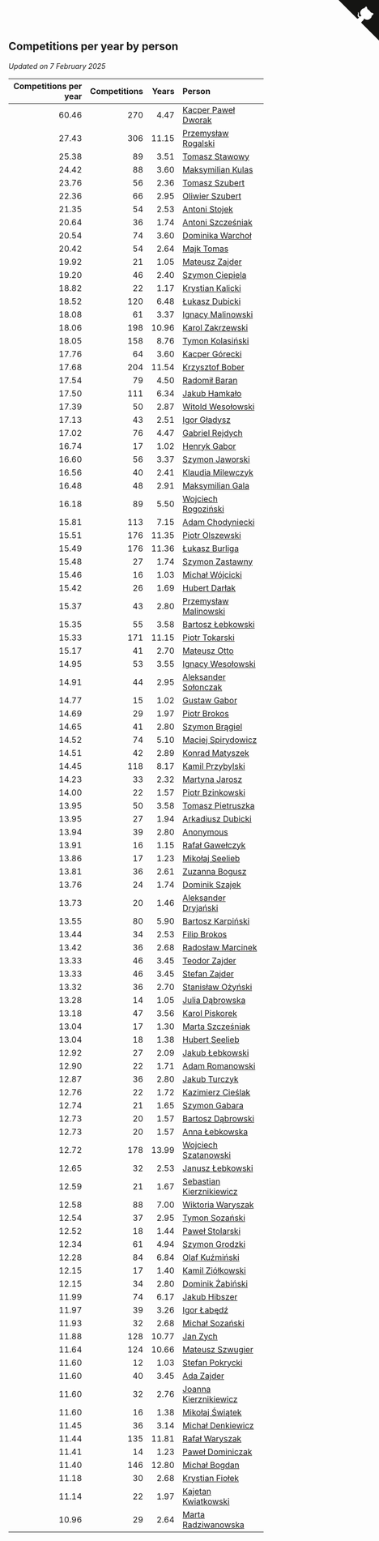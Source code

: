 ## Competitions per year by person

*Updated on  7 February 2025*

| Competitions per year | Competitions | Years | Person |
| ---: | ---: | ---: | :--- |
| 60.46 | 270 | 4.47 | [Kacper Paweł Dworak](https://www.worldcubeassociation.org/persons/2020DWOR01) |
| 27.43 | 306 | 11.15 | [Przemysław Rogalski](https://www.worldcubeassociation.org/persons/2013ROGA02) |
| 25.38 | 89 | 3.51 | [Tomasz Stawowy](https://www.worldcubeassociation.org/persons/2021STAW01) |
| 24.42 | 88 | 3.60 | [Maksymilian Kulas](https://www.worldcubeassociation.org/persons/2021KULA02) |
| 23.76 | 56 | 2.36 | [Tomasz Szubert](https://www.worldcubeassociation.org/persons/2022SZUB02) |
| 22.36 | 66 | 2.95 | [Oliwier Szubert](https://www.worldcubeassociation.org/persons/2022SZUB01) |
| 21.35 | 54 | 2.53 | [Antoni Stojek](https://www.worldcubeassociation.org/persons/2022STOJ03) |
| 20.64 | 36 | 1.74 | [Antoni Szcześniak](https://www.worldcubeassociation.org/persons/2023SZCZ04) |
| 20.54 | 74 | 3.60 | [Dominika Warchoł](https://www.worldcubeassociation.org/persons/2021WARC01) |
| 20.42 | 54 | 2.64 | [Majk Tomas](https://www.worldcubeassociation.org/persons/2022TOMA05) |
| 19.92 | 21 | 1.05 | [Mateusz Zajder](https://www.worldcubeassociation.org/persons/2024ZAJD01) |
| 19.20 | 46 | 2.40 | [Szymon Ciepiela](https://www.worldcubeassociation.org/persons/2022CIEP01) |
| 18.82 | 22 | 1.17 | [Krystian Kalicki](https://www.worldcubeassociation.org/persons/2023KALI10) |
| 18.52 | 120 | 6.48 | [Łukasz Dubicki](https://www.worldcubeassociation.org/persons/2018DUBI01) |
| 18.08 | 61 | 3.37 | [Ignacy Malinowski](https://www.worldcubeassociation.org/persons/2021MALI02) |
| 18.06 | 198 | 10.96 | [Karol Zakrzewski](https://www.worldcubeassociation.org/persons/2014ZAKR01) |
| 18.05 | 158 | 8.76 | [Tymon Kolasiński](https://www.worldcubeassociation.org/persons/2016KOLA02) |
| 17.76 | 64 | 3.60 | [Kacper Górecki](https://www.worldcubeassociation.org/persons/2021GORE01) |
| 17.68 | 204 | 11.54 | [Krzysztof Bober](https://www.worldcubeassociation.org/persons/2013BOBE01) |
| 17.54 | 79 | 4.50 | [Radomił Baran](https://www.worldcubeassociation.org/persons/2020BARA02) |
| 17.50 | 111 | 6.34 | [Jakub Hamkało](https://www.worldcubeassociation.org/persons/2018HAMK01) |
| 17.39 | 50 | 2.87 | [Witold Wesołowski](https://www.worldcubeassociation.org/persons/2022WESO01) |
| 17.13 | 43 | 2.51 | [Igor Gładysz](https://www.worldcubeassociation.org/persons/2022GLAD01) |
| 17.02 | 76 | 4.47 | [Gabriel Rejdych](https://www.worldcubeassociation.org/persons/2020REJD01) |
| 16.74 | 17 | 1.02 | [Henryk Gabor](https://www.worldcubeassociation.org/persons/2024GABO02) |
| 16.60 | 56 | 3.37 | [Szymon Jaworski](https://www.worldcubeassociation.org/persons/2021JAWO01) |
| 16.56 | 40 | 2.41 | [Klaudia Milewczyk](https://www.worldcubeassociation.org/persons/2022MILE05) |
| 16.48 | 48 | 2.91 | [Maksymilian Gala](https://www.worldcubeassociation.org/persons/2022GALA01) |
| 16.18 | 89 | 5.50 | [Wojciech Rogoziński](https://www.worldcubeassociation.org/persons/2019ROGO04) |
| 15.81 | 113 | 7.15 | [Adam Chodyniecki](https://www.worldcubeassociation.org/persons/2017CHOD02) |
| 15.51 | 176 | 11.35 | [Piotr Olszewski](https://www.worldcubeassociation.org/persons/2013OLSZ02) |
| 15.49 | 176 | 11.36 | [Łukasz Burliga](https://www.worldcubeassociation.org/persons/2013BURL01) |
| 15.48 | 27 | 1.74 | [Szymon Zastawny](https://www.worldcubeassociation.org/persons/2023ZAST01) |
| 15.46 | 16 | 1.03 | [Michał Wójcicki](https://www.worldcubeassociation.org/persons/2024WOJC01) |
| 15.42 | 26 | 1.69 | [Hubert Darłak](https://www.worldcubeassociation.org/persons/2023DARL03) |
| 15.37 | 43 | 2.80 | [Przemysław Malinowski](https://www.worldcubeassociation.org/persons/2022MALI01) |
| 15.35 | 55 | 3.58 | [Bartosz Łebkowski](https://www.worldcubeassociation.org/persons/2021LEBK01) |
| 15.33 | 171 | 11.15 | [Piotr Tokarski](https://www.worldcubeassociation.org/persons/2013TOKA01) |
| 15.17 | 41 | 2.70 | [Mateusz Otto](https://www.worldcubeassociation.org/persons/2022OTTO01) |
| 14.95 | 53 | 3.55 | [Ignacy Wesołowski](https://www.worldcubeassociation.org/persons/2021WESO01) |
| 14.91 | 44 | 2.95 | [Aleksander Sołonczak](https://www.worldcubeassociation.org/persons/2022SOLO01) |
| 14.77 | 15 | 1.02 | [Gustaw Gabor](https://www.worldcubeassociation.org/persons/2024GABO01) |
| 14.69 | 29 | 1.97 | [Piotr Brokos](https://www.worldcubeassociation.org/persons/2023BROK01) |
| 14.65 | 41 | 2.80 | [Szymon Brągiel](https://www.worldcubeassociation.org/persons/2022BRAG03) |
| 14.52 | 74 | 5.10 | [Maciej Spirydowicz](https://www.worldcubeassociation.org/persons/2020SPIR01) |
| 14.51 | 42 | 2.89 | [Konrad Matyszek](https://www.worldcubeassociation.org/persons/2022MATY02) |
| 14.45 | 118 | 8.17 | [Kamil Przybylski](https://www.worldcubeassociation.org/persons/2016PRZY01) |
| 14.23 | 33 | 2.32 | [Martyna Jarosz](https://www.worldcubeassociation.org/persons/2022JARO01) |
| 14.00 | 22 | 1.57 | [Piotr Bzinkowski](https://www.worldcubeassociation.org/persons/2023BZIN01) |
| 13.95 | 50 | 3.58 | [Tomasz Pietruszka](https://www.worldcubeassociation.org/persons/2021PIET01) |
| 13.95 | 27 | 1.94 | [Arkadiusz Dubicki](https://www.worldcubeassociation.org/persons/2023DUBI01) |
| 13.94 | 39 | 2.80 | [Anonymous](https://www.worldcubeassociation.org/persons/2022ANON03) |
| 13.91 | 16 | 1.15 | [Rafał Gawełczyk](https://www.worldcubeassociation.org/persons/2023GAWE01) |
| 13.86 | 17 | 1.23 | [Mikołaj Seelieb](https://www.worldcubeassociation.org/persons/2023SEEL04) |
| 13.81 | 36 | 2.61 | [Zuzanna Bogusz](https://www.worldcubeassociation.org/persons/2022BOGU01) |
| 13.76 | 24 | 1.74 | [Dominik Szajek](https://www.worldcubeassociation.org/persons/2023SZAJ01) |
| 13.73 | 20 | 1.46 | [Aleksander Dryjański](https://www.worldcubeassociation.org/persons/2023DRYJ01) |
| 13.55 | 80 | 5.90 | [Bartosz Karpiński](https://www.worldcubeassociation.org/persons/2019KARP03) |
| 13.44 | 34 | 2.53 | [Filip Brokos](https://www.worldcubeassociation.org/persons/2022BROK03) |
| 13.42 | 36 | 2.68 | [Radosław Marcinek](https://www.worldcubeassociation.org/persons/2022MARC05) |
| 13.33 | 46 | 3.45 | [Teodor Zajder](https://www.worldcubeassociation.org/persons/2021ZAJD03) |
| 13.33 | 46 | 3.45 | [Stefan Zajder](https://www.worldcubeassociation.org/persons/2021ZAJD02) |
| 13.32 | 36 | 2.70 | [Stanisław Ożyński](https://www.worldcubeassociation.org/persons/2022OZYN01) |
| 13.28 | 14 | 1.05 | [Julia Dąbrowska](https://www.worldcubeassociation.org/persons/2024DABR01) |
| 13.18 | 47 | 3.56 | [Karol Piskorek](https://www.worldcubeassociation.org/persons/2021PISK01) |
| 13.04 | 17 | 1.30 | [Marta Szcześniak](https://www.worldcubeassociation.org/persons/2023SZCZ07) |
| 13.04 | 18 | 1.38 | [Hubert Seelieb](https://www.worldcubeassociation.org/persons/2023SEEL02) |
| 12.92 | 27 | 2.09 | [Jakub Łebkowski](https://www.worldcubeassociation.org/persons/2023LEBK01) |
| 12.90 | 22 | 1.71 | [Adam Romanowski](https://www.worldcubeassociation.org/persons/2023ROMA10) |
| 12.87 | 36 | 2.80 | [Jakub Turczyk](https://www.worldcubeassociation.org/persons/2022TURC02) |
| 12.76 | 22 | 1.72 | [Kazimierz Cieślak](https://www.worldcubeassociation.org/persons/2023CIES01) |
| 12.74 | 21 | 1.65 | [Szymon Gabara](https://www.worldcubeassociation.org/persons/2023GABA01) |
| 12.73 | 20 | 1.57 | [Bartosz Dąbrowski](https://www.worldcubeassociation.org/persons/2023DABR07) |
| 12.73 | 20 | 1.57 | [Anna Łebkowska](https://www.worldcubeassociation.org/persons/2023LEBK04) |
| 12.72 | 178 | 13.99 | [Wojciech Szatanowski](https://www.worldcubeassociation.org/persons/2011SZAT01) |
| 12.65 | 32 | 2.53 | [Janusz Łebkowski](https://www.worldcubeassociation.org/persons/2022LEBK01) |
| 12.59 | 21 | 1.67 | [Sebastian Kierznikiewicz](https://www.worldcubeassociation.org/persons/2023KIER02) |
| 12.58 | 88 | 7.00 | [Wiktoria Waryszak](https://www.worldcubeassociation.org/persons/2018WARY01) |
| 12.54 | 37 | 2.95 | [Tymon Sozański](https://www.worldcubeassociation.org/persons/2022SOZA01) |
| 12.52 | 18 | 1.44 | [Paweł Stolarski](https://www.worldcubeassociation.org/persons/2023STOL04) |
| 12.34 | 61 | 4.94 | [Szymon Grodzki](https://www.worldcubeassociation.org/persons/2020GROD01) |
| 12.28 | 84 | 6.84 | [Olaf Kuźmiński](https://www.worldcubeassociation.org/persons/2018KUZM02) |
| 12.15 | 17 | 1.40 | [Kamil Ziółkowski](https://www.worldcubeassociation.org/persons/2023ZIOL01) |
| 12.15 | 34 | 2.80 | [Dominik Żabiński](https://www.worldcubeassociation.org/persons/2022ZABI01) |
| 11.99 | 74 | 6.17 | [Jakub Hibszer](https://www.worldcubeassociation.org/persons/2018HIBS01) |
| 11.97 | 39 | 3.26 | [Igor Łabędź](https://www.worldcubeassociation.org/persons/2021LABE01) |
| 11.93 | 32 | 2.68 | [Michał Sozański](https://www.worldcubeassociation.org/persons/2022SOZA02) |
| 11.88 | 128 | 10.77 | [Jan Zych](https://www.worldcubeassociation.org/persons/2014ZYCH01) |
| 11.64 | 124 | 10.66 | [Mateusz Szwugier](https://www.worldcubeassociation.org/persons/2014SZWU01) |
| 11.60 | 12 | 1.03 | [Stefan Pokrycki](https://www.worldcubeassociation.org/persons/2024POKR01) |
| 11.60 | 40 | 3.45 | [Ada Zajder](https://www.worldcubeassociation.org/persons/2021ZAJD01) |
| 11.60 | 32 | 2.76 | [Joanna Kierznikiewicz](https://www.worldcubeassociation.org/persons/2022KIER01) |
| 11.60 | 16 | 1.38 | [Mikołaj Świątek](https://www.worldcubeassociation.org/persons/2023SWIA01) |
| 11.45 | 36 | 3.14 | [Michał Denkiewicz](https://www.worldcubeassociation.org/persons/2021DENK01) |
| 11.44 | 135 | 11.81 | [Rafał Waryszak](https://www.worldcubeassociation.org/persons/2013WARY01) |
| 11.41 | 14 | 1.23 | [Paweł Dominiczak](https://www.worldcubeassociation.org/persons/2023DOMI21) |
| 11.40 | 146 | 12.80 | [Michał Bogdan](https://www.worldcubeassociation.org/persons/2012BOGD01) |
| 11.18 | 30 | 2.68 | [Krystian Fiołek](https://www.worldcubeassociation.org/persons/2022FIOL01) |
| 11.14 | 22 | 1.97 | [Kajetan Kwiatkowski](https://www.worldcubeassociation.org/persons/2023KWIA01) |
| 10.96 | 29 | 2.64 | [Marta Radziwanowska](https://www.worldcubeassociation.org/persons/2022RADZ01) |


<a href="https://github.com/maxidragon/wca_statistics_pl" class="github-corner" aria-label="View source on Github"><svg width="80" height="80" viewBox="0 0 250 250" style="fill:#151513; color:#fff; position: absolute; top: 0; border: 0; right: 0;" aria-hidden="true"><path d="M0,0 L115,115 L130,115 L142,142 L250,250 L250,0 Z"></path><path d="M128.3,109.0 C113.8,99.7 119.0,89.6 119.0,89.6 C122.0,82.7 120.5,78.6 120.5,78.6 C119.2,72.0 123.4,76.3 123.4,76.3 C127.3,80.9 125.5,87.3 125.5,87.3 C122.9,97.6 130.6,101.9 134.4,103.2" fill="currentColor" style="transform-origin: 130px 106px;" class="octo-arm"></path><path d="M115.0,115.0 C114.9,115.1 118.7,116.5 119.8,115.4 L133.7,101.6 C136.9,99.2 139.9,98.4 142.2,98.6 C133.8,88.0 127.5,74.4 143.8,58.0 C148.5,53.4 154.0,51.2 159.7,51.0 C160.3,49.4 163.2,43.6 171.4,40.1 C171.4,40.1 176.1,42.5 178.8,56.2 C183.1,58.6 187.2,61.8 190.9,65.4 C194.5,69.0 197.7,73.2 200.1,77.6 C213.8,80.2 216.3,84.9 216.3,84.9 C212.7,93.1 206.9,96.0 205.4,96.6 C205.1,102.4 203.0,107.8 198.3,112.5 C181.9,128.9 168.3,122.5 157.7,114.1 C157.9,116.9 156.7,120.9 152.7,124.9 L141.0,136.5 C139.8,137.7 141.6,141.9 141.8,141.8 Z" fill="currentColor" class="octo-body"></path></svg></a><style>.github-corner:hover .octo-arm{animation:octocat-wave 560ms ease-in-out}@keyframes octocat-wave{0%,100%{transform:rotate(0)}20%,60%{transform:rotate(-25deg)}40%,80%{transform:rotate(10deg)}}@media (max-width:500px){.github-corner:hover .octo-arm{animation:none}.github-corner .octo-arm{animation:octocat-wave 560ms ease-in-out}}</style>
